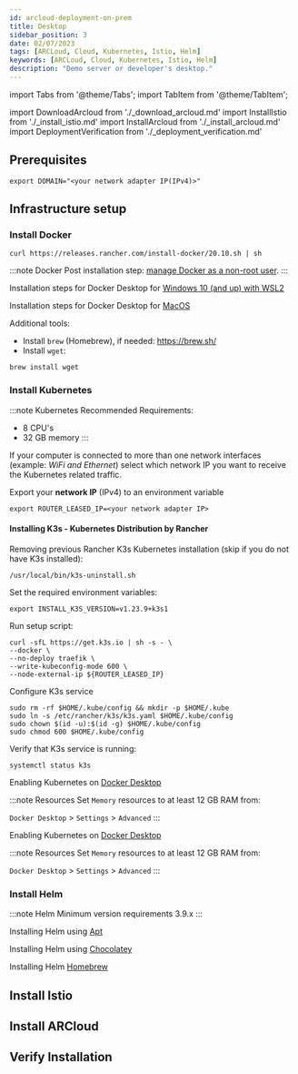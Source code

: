 ```yaml
---
id: arcloud-deployment-on-prem
title: Desktop
sidebar_position: 3
date: 02/07/2023
tags: [ARCLoud, Cloud, Kubernetes, Istio, Helm]
keywords: [ARCLoud, Cloud, Kubernetes, Istio, Helm]
description: "Demo server or developer's desktop."
---
```

import Tabs from '@theme/Tabs';
import TabItem from '@theme/TabItem';

import DownloadArcloud from './_download_arcloud.md'
import InstallIstio from './_install_istio.md'
import InstallArcloud from './_install_arcloud.md'
import DeploymentVerification from './_deployment_verification.md'

## Prerequisites

<DownloadArcloud />

```shell
export DOMAIN="<your network adapter IP(IPv4)>"
```

## Infrastructure setup

### Install Docker  

<Tabs>
  <TabItem value="ubuntu" label="Ubuntu 20.04" default>

```shell
curl https://releases.rancher.com/install-docker/20.10.sh | sh
```

:::note Docker
Post installation step: [manage Docker as a non-root user](https://docs.docker.com/engine/install/linux-postinstall/).
:::

  </TabItem>
  <TabItem value="windows" label="Windows 10">

Installation steps for Docker Desktop for [Windows 10 (and up) with WSL2](https://docs.docker.com/desktop/install/windows-install/)

  </TabItem>
  <TabItem value="macos" label="MacOS">

Installation steps for Docker Desktop for [MacOS](https://docs.docker.com/desktop/install/mac-install/)

Additional tools:

- Install `brew` (Homebrew), if needed: https://brew.sh/
- Install `wget`:

```shell
brew install wget
```

  </TabItem>
</Tabs>

### Install Kubernetes

:::note Kubernetes
Recommended Requirements:

- 8 CPU's
- 32 GB memory
:::

If your computer is connected to more than one network interfaces (example: *WiFi and Ethernet*) select which network IP you want to receive the Kubernetes related traffic.

Export your **network IP** (IPv4) to an environment variable

```shell
export ROUTER_LEASED_IP=<your network adapter IP>
```

<Tabs>
  <TabItem value="ubuntu" label="Ubuntu 20.04" default>

#### Installing K3s - Kubernetes Distribution by Rancher

Removing previous Rancher K3s Kubernetes installation (skip if you do not have K3s installed):

```shell
/usr/local/bin/k3s-uninstall.sh
```

Set the required environment variables:

```shell
export INSTALL_K3S_VERSION=v1.23.9+k3s1
```

Run setup script:

```shell
curl -sfL https://get.k3s.io | sh -s - \
--docker \
--no-deploy traefik \
--write-kubeconfig-mode 600 \
--node-external-ip ${ROUTER_LEASED_IP}
```

Configure K3s service

```shell
sudo rm -rf $HOME/.kube/config && mkdir -p $HOME/.kube
sudo ln -s /etc/rancher/k3s/k3s.yaml $HOME/.kube/config
sudo chown $(id -u):$(id -g) $HOME/.kube/config
sudo chmod 600 $HOME/.kube/config
```

Verify that K3s service is running:

```shell
systemctl status k3s
```

  </TabItem>
  <TabItem value="windows" label="Windows 10">

Enabling Kubernetes on [Docker Desktop](https://docs.docker.com/desktop/kubernetes/)

:::note Resources
Set `Memory` resources to at least 12 GB RAM from:

`Docker Desktop` > `Settings` > `Advanced`
:::

  </TabItem>
  <TabItem value="macos" label="MacOS">

Enabling Kubernetes on [Docker Desktop](https://docs.docker.com/desktop/kubernetes/)

:::note Resources
Set `Memory` resources to at least 12 GB RAM from:

`Docker Desktop` > `Settings` > `Advanced`
:::

  </TabItem>
</Tabs>

### Install Helm

:::note Helm
Minimum version requirements 3.9.x
:::

<Tabs>
  <TabItem value="ubuntu" label="Ubuntu 20.04" default>

Installing Helm using [Apt](https://helm.sh/docs/intro/install/#from-apt-debianubuntu)

  </TabItem>
  <TabItem value="windows" label="Windows 10">

Installing Helm using [Chocolatey](https://helm.sh/docs/intro/install/#from-chocolatey-windows)

  </TabItem>
  <TabItem value="macos" label="MacOS">

Installing Helm [Homebrew](https://helm.sh/docs/intro/install/#from-homebrew-macos)

  </TabItem>
</Tabs>

## Install Istio

<InstallIstio />

## Install ARCloud

<InstallArcloud />

## Verify Installation

<DeploymentVerification />
